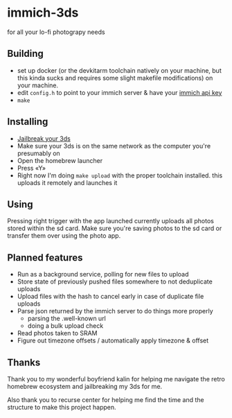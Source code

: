 # immich-3ds

for all your lo-fi photograpy needs


## Building

- set up docker (or the devkitarm toolchain natively on your machine, but this
  kinda sucks and requires some slight makefile modifications) on your machine.
- edit `config.h` to point to your immich server & have your
  [immich api key](https://immich.app/docs/features/command-line-interface#obtain-the-api-key)
- `make`

## Installing

- [Jailbreak your 3ds](https://3ds.hacks.guide/)
- Make sure your 3ds is on the same network as the computer you're presumably on
- Open the homebrew launcher
- Press «Y»
- Right now I'm doing `make upload` with the proper toolchain installed. this
  uploads it remotely and launches it


## Using

Pressing right trigger with the app launched currently uploads all photos
stored within the sd card.  Make sure you're saving photos to the sd card or
transfer them over using the photo app.


## Planned features

- Run as a background service, polling for new files to upload
- Store state of previously pushed files somewhere to not deduplicate uploads
- Upload files with the hash to cancel early in case of duplicate file uploads
- Parse json returned by the immich server to do things more properly
    - parsing the .well-known url
    - doing a bulk upload check
- Read photos taken to SRAM
- Figure out timezone offsets / automatically apply timezone & offset



## Thanks

Thank you to my wonderful boyfriend kalin for helping me navigate the
retro homebrew ecosystem and jailbreaking my 3ds for me.

Also thank you to recurse center for helping me find the time and the structure
to make this project happen.

